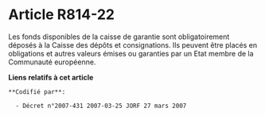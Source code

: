 # Article R814-22

Les fonds disponibles de la caisse de garantie sont obligatoirement déposés à la Caisse des dépôts et consignations. Ils
peuvent être placés en obligations et autres valeurs émises ou garanties par un Etat membre de la Communauté européenne.

**Liens relatifs à cet article**

	**Codifié par**:

	  - Décret n°2007-431 2007-03-25 JORF 27 mars 2007
